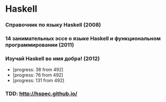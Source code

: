 # Haskell

### Справочник по языку Haskell (2008)

### 14 занимательных эссе о языке Haskell и функциональном программировании (2011)

### Изучай Haskell во имя добра! (2012)
* [progress: 38 from 492]
* [progress: 76 from 492]
* [progress: 131 from 492]

### TDD: http://hspec.github.io/
